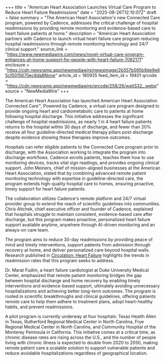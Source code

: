 +++
title = "American Heart Association Launches Virtual Care Program to Reduce Heart Failure Readmissions"
date = "2025-08-26T12:10:07Z"
draft = false
summary = "The American Heart Association's new Connected Care program, powered by Cadence, addresses the critical challenge of hospital readmissions by providing remote monitoring and evidence-based care to heart failure patients at home."
description = "American Heart Association partners with Cadence to launch virtual heart failure care program reducing hospital readmissions through remote monitoring technology and 24/7 clinical support."
source_link = "https://www.newmediawire.com/news/novel-virtual-care-program-enhances-at-home-support-for-people-with-heart-failure-7082171"
enclosure = "https://cdn.newsramp.app/newmediawire/newsimage/2b557b595b9de9e65cf5015670ec8da8None"
article_id = 180935
feed_item_id = 19401
qrcode = "https://cdn.newsramp.app/newmediawire/qrcode/258/26/waitS32_.webp"
source = "NewMediaWire"
+++

<p>The American Heart Association has launched American Heart Association Connected Care™, Powered by Cadence, a virtual care program designed to provide ongoing heart and cardiometabolic care to patients at home following hospital discharge. This initiative addresses the significant challenge of hospital readmissions, as nearly 1 in 4 heart failure patients returns to the hospital within 30 days of discharge, and fewer than 20% receive all four guideline-directed medical therapy pillars post-discharge despite evidence showing these therapies improve outcomes.</p><p>Hospitals can refer eligible patients to the Connected Care program prior to discharge, with the Association working to integrate the program into discharge workflows. Cadence enrolls patients, teaches them how to use monitoring devices, tracks vital sign readings, and provides ongoing clinical support. John Meiners, chief of mission-aligned businesses at the American Heart Association, stated that by combining advanced remote patient monitoring technology with expertise in guideline-directed care, the program extends high-quality hospital care to homes, ensuring proactive, timely support for heart failure patients.</p><p>The collaboration utilizes Cadence's remote platform and 24/7 virtual provider group to extend the reach of scientific guidelines into communities. Chris Altchek, chief executive officer and founder of Cadence, explained that hospitals struggle to maintain consistent, evidence-based care after discharge, but this program makes proactive, personalized heart failure support available anytime, anywhere through AI-driven monitoring and an always-on care team.</p><p>The program aims to reduce 30-day readmissions by providing peace of mind and timely interventions, support patients from admission through recovery at home, and deliver personalized care beyond hospital walls. Research published in <a href="https://www.ahajournals.org/doi/10.1161/CIRCHEARTFAILURE.123.010000" rel="nofollow" target="_blank">Circulation: Heart Failure</a> highlights the trends in readmission rates that this program seeks to address.</p><p>Dr. Marat Fudim, a heart failure cardiologist at Duke University Medical Center, emphasized that remote patient monitoring bridges the gap between hospital discharge and home recovery by enabling timely interventions and evidence-based support, ultimately avoiding unnecessary hospitalizations and achieving better long-term outcomes. The program is rooted in scientific breakthroughs and clinical guidelines, offering patients remote care to help them adhere to treatment plans, adopt heart-healthy habits, and prevent readmissions.</p><p>A pilot program is currently underway at four hospitals: Texas Health Allen in Texas, Rutherford Regional Medical Center in North Carolina, Frye Regional Medical Center in North Carolina, and Community Hospital of the Monterey Peninsula in California. This initiative comes at a critical time, as chronic disease rates are rising across the U.S., and the number of people living with chronic illness is expected to double from 2020 to 2050, making remote patient care a scalable solution to support vulnerable patients and reduce avoidable hospitalizations regardless of geographical location.</p>